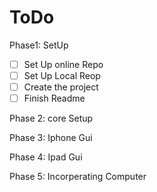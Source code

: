 ToDo
====

Phase1: SetUp <br>

-[ ] Set Up online Repo
-[ ] Set Up Local Reop
-[ ] Create the project
-[ ] Finish Readme

Phase 2: core Setup

Phase 3: Iphone Gui

Phase 4: Ipad Gui

Phase 5: Incorperating Computer
